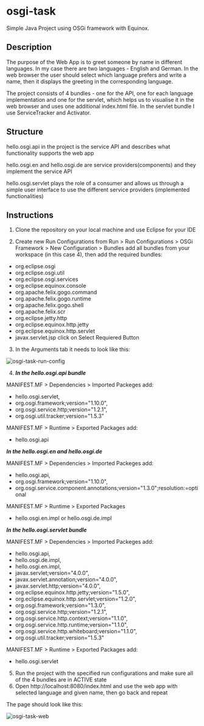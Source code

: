 # osgi-task
Simple Java Project using OSGi framework with Equinox.
## Description
The purpose of the Web App is to greet someone by name in different languages. In my case there are two languages - English and German. 
In the web browser the user should select which language prefers and write a name, then it displays the greeting in the corresponding language.

The project consists of 4 bundles - one for the API, one for each language implementation and one for the servlet, which helps us to visualise it in the web browser and uses one additional index.html file.
In the servlet bundle I use ServiceTracker and Activator. 

## Structure

hello.osgi.api in the project is the service API and describes what functionality supports the web app

hello.osgi.en and hello.osgi.de are service providers(components) and they implement the service API 

hello.osgi.servlet plays the role of a consumer and allows us through a simple user interface to use the different service providers (implemented functionalities) 

## Instructions
1. Clone the repository on your local machine and use Eclipse for your IDE

2. Create new Run Configurations from Run > Run Configurations > OSGi Framework > New Configuration > Bundles add all bundles from your workspace (in this case 4),
then add the required bundles:
- org.eclipse.osgi
- org.eclipse.osgi.util
- org.eclipse.osgi.services
- org.eclipse.equinox.console
- org.apache.felix.gogo.command
- org.apache.felix.gogo.runtime
- org.apache.felix.gogo.shell
- org.apache.felix.scr
- org.eclipse.jetty.http
- org.eclipse.equinox.http.jetty
- org.eclipse.equinox.http.servlet
- javax.servlet.jsp
click on Select Requiered Button 

3. In the Arguments tab it needs to look like this:

![osgi-task-run-config](https://media.github.softwareag.com/user/2541/files/d5b6b76f-e481-4929-9ef1-f58e26ad9168)

4. ***In the hello.osgi.api bundle***  

MANIFEST.MF > Dependencies > Imported Packeges 
add:
- hello.osgi.servlet,
- org.osgi.framework;version="1.10.0",
- org.osgi.service.http;version="1.2.1",
- org.osgi.util.tracker;version="1.5.3"

MANIFEST.MF > Runtime > Exported Packages 
add:
- hello.osgi.api

***In the hello.osgi.en and hello.osgi.de***

MANIFEST.MF > Dependencies > Imported Packeges 
add:
- hello.osgi.api,
- org.osgi.framework;version="1.10.0",
- org.osgi.service.component.annotations;version="1.3.0";resolution:=optional

MANIFEST.MF > Runtime > Exported Packages 
- hello.osgi.en.impl or hello.osgi.de.impl

***In the hello.osgi.servlet bundle***

MANIFEST.MF > Dependencies > Imported Packeges 
add:
- hello.osgi.api,
- hello.osgi.de.impl,
- hello.osgi.en.impl,
- javax.servlet;version="4.0.0",
- javax.servlet.annotation;version="4.0.0",
- javax.servlet.http;version="4.0.0",
- org.eclipse.equinox.http.jetty;version="1.5.0",
- org.eclipse.equinox.http.servlet;version="1.2.0",
- org.osgi.framework;version="1.3.0",
- org.osgi.service.http;version="1.2.1",
- org.osgi.service.http.context;version="1.1.0",
- org.osgi.service.http.runtime;version="1.1.0",
- org.osgi.service.http.whiteboard;version="1.1.0",
- org.osgi.util.tracker;version="1.5.3"

MANIFEST.MF > Runtime > Exported Packages 
add:
- hello.osgi.servlet

5. Run the project with the specified run configurations and make sure all of the 4 bundles are in ACTIVE state
6. Open http://localhost:8080/index.html and use the web app with selected language and given name, then go back and repeat

The page should look like this:

![osgi-task-web](https://media.github.softwareag.com/user/2541/files/86fffec8-829f-42e5-8ba3-6c2300123c0d)

